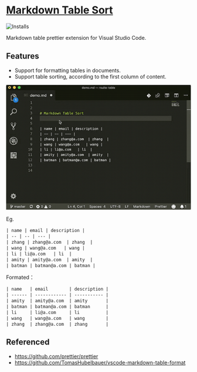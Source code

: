 # [Markdown Table Sort](https://marketplace.visualstudio.com/items?itemName=simonguo.vscode-markdown-table-sort)

![Installs](https://vsmarketplacebadge.apphb.com/installs-short/simonguo.vscode-markdown-table-sort.svg)

Markdown table prettier extension for Visual Studio Code.

## Features

- Support for formatting tables in documents.
- Support table sorting, according to the first column of content.

![](./resources/preview.gif)

Eg.

```
| name | email | description |
| -- | -- | --- |
| zhang | zhang@a.com  | zhang  |
| wang | wang@a.com   | wang |
| li | li@a.com   | li  |
| amity | amity@a.com  | amity  |
| batman | batman@a.com | batman |
```

Formated：

```
| name   | email        | description |
| ------ | ------------ | ----------- |
| amity  | amity@a.com  | amity       |
| batman | batman@a.com | batman      |
| li     | li@a.com     | li          |
| wang   | wang@a.com   | wang        |
| zhang  | zhang@a.com  | zhang       |
```

## Referenced

- https://github.com/prettier/prettier
- https://github.com/TomasHubelbauer/vscode-markdown-table-format
